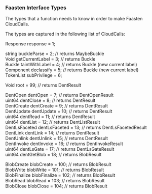 ### Faasten Interface Types
The types that a function needs to know in order to make Faasten CloudCalls.

The types are captured in the following list of CloudCalls:

Response response = 1; 

string buckleParse = 2; // returns MaybeBuckle  
Void getCurrentLabel = 3; // returns Buckle  
Buckle taintWithLabel = 4; // returns Buckle (new current label)  
Component declassify = 5; // returns Buckle (new current label)  
TokenList subPrivilege = 6;  

Void              root           = 99; // returns DentResult  

DentOpen          dentOpen       =  7; // returns DentOpenResult  
uint64            dentClose      =  8; // returns DentResult  
DentCreate        dentCreate     =  9; // returns DentResult  
DentUpdate        dentUpdate     = 10; // returns DentResult  
uint64            dentRead       = 11; // returns DentResult  
uint64            dentList       = 12; // returns DentListResult  
DentLsFaceted     dentLsFaceted  = 13; // returns DentLsFacetedResult  
DentLink          dentLink       = 14; // returns DentResult  
DentUnlink        dentUnlink     = 15; // returns DentResult  
DentInvoke        dentInvoke     = 16; // returns DentInvokeResult  
uint64            dentLsGate     = 17; // returns DentLsGateResult  
uint64            dentGetBlob    = 18; // returns BlobResult  

BlobCreate        blobCreate     = 100; // returns BlobResult  
BlobWrite         blobWrite      = 101; // returns BlobResult  
BlobFinalize      blobFinalize   = 102; // returns BlobResult  
BlobRead          blobRead       = 103;  // returns BlobResult  
BlobClose         blobClose      = 104; // returns BlobResult  
